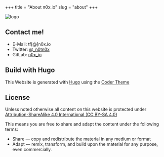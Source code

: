 +++
title = "About n0x.io"
slug = "about"
+++

![logo](/images/pics/logo.png)
## Contact me!

* E-Mail: tf[@]n0x.io 
* Twitter: [@_n0tn0x](https://twitter.com/_n0tn0x)
* GitLab: [n0x_io](https://gitlab.com/n0x_io)

## Build with Hugo
This Website is generated with [Hugo](https://gohugo.io/) using the [Coder Theme](https://github.com/luizdepra/hugo-coder)

## License
Unless noted otherwise all content on this website is protected under [Attribution-ShareAlike 4.0 International (CC BY-SA 4.0)](https://creativecommons.org/licenses/by-sa/4.0/)

This means you are free to share and adapt the content under the following terms:

* Share — copy and redistribute the material in any medium or format 
* Adapt — remix, transform, and build upon the material for any purpose, even commercially. 
